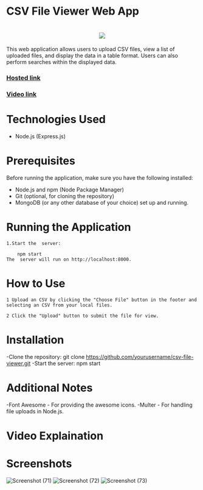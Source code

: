 ﻿# CSV File Viewer Web App

<h1 align="center">
    <img src="https://readme-typing-svg.herokuapp.com?color=68B587&lines=CSV-upload!&center=true&size=30">
  </a>
</h1>

This web application allows users to upload CSV files, view a list of uploaded files, and display the data in a table format. Users can also perform searches within the displayed data.
### [Hosted link](https://csv-upload-ksqu.onrender.com)
### [Video link](https://drive.google.com/file/d/1h_elrWFkdGyIlbaEoEavY1dDfYrPEI7Y/view?usp=drive_link)
# Technologies Used

- Node.js (Express.js)

# Prerequisites

Before running the application, make sure you have the following installed:

- Node.js and npm (Node Package Manager)
- Git (optional, for cloning the repository)
- MongoDB (or any other database of your choice) set up and running.



# Running the Application

    1.Start the  server:

        npm start
    The  server will run on http://localhost:8000.

# How to Use

    1 Upload an CSV by clicking the "Choose File" button in the footer and selecting an CSV from your local files.

    2 Click the "Upload" button to submit the file for view.

# Installation

-Clone the repository:
git clone https://github.com/yourusername/csv-file-viewer.git
-Start the server:
npm start

# Additional Notes

-Font Awesome - For providing the awesome icons.
-Multer - For handling file uploads in Node.js.

# Video Explaination

# Screenshots

![Screenshot (71)](https://github.com/suraj7546/Csv_Upload-MVC-Nodejs-ejs/assets/92979091/18745592-1dbd-49df-ac5a-8fb494259905)
![Screenshot (72)](https://github.com/suraj7546/Csv_Upload-MVC-Nodejs-ejs/assets/92979091/2a51edac-95e0-40ca-a6d3-5e8cea77c047)
![Screenshot (73)](https://github.com/suraj7546/Csv_Upload-MVC-Nodejs-ejs/assets/92979091/f642f5dc-f5e1-420e-8d32-72bbf9698800)


